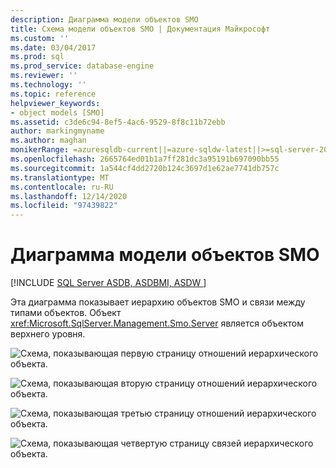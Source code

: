 ```yaml
---
description: Диаграмма модели объектов SMO
title: Схема модели объектов SMO | Документация Майкрософт
ms.custom: ''
ms.date: 03/04/2017
ms.prod: sql
ms.prod_service: database-engine
ms.reviewer: ''
ms.technology: ''
ms.topic: reference
helpviewer_keywords:
- object models [SMO]
ms.assetid: c3de6c94-8ef5-4ac6-9529-8f8c11b72ebb
author: markingmyname
ms.author: maghan
monikerRange: =azuresqldb-current||=azure-sqldw-latest||>=sql-server-2016||>=sql-server-linux-2017||=azuresqldb-mi-current
ms.openlocfilehash: 2665764ed01b1a7ff281dc3a95191b697090bb55
ms.sourcegitcommit: 1a544cf4dd2720b124c3697d1e62ae7741db757c
ms.translationtype: MT
ms.contentlocale: ru-RU
ms.lasthandoff: 12/14/2020
ms.locfileid: "97439822"
---
```

# <a name="smo-object-model-diagram"></a>Диаграмма модели объектов SMO
[!INCLUDE [SQL Server ASDB, ASDBMI, ASDW ](../../includes/applies-to-version/sql-asdb-asdbmi-asa.md)]

  Эта диаграмма показывает иерархию объектов SMO и связи между типами объектов. Объект <xref:Microsoft.SqlServer.Management.Smo.Server> является объектом верхнего уровня.  
  
 ![Схема, показывающая первую страницу отношений иерархического объекта.](../../relational-databases/server-management-objects-smo/media/object-diagram.gif "Диаграмма, показывающая иерархические связи")  
  
 ![Схема, показывающая вторую страницу отношений иерархического объекта.](../../relational-databases/server-management-objects-smo/media/object-diagram-02.gif "Объектная модель, иерархическое представление в виде дерева")  
  
 ![Схема, показывающая третью страницу отношений иерархического объекта.](../../relational-databases/server-management-objects-smo/media/object-diagram-03.gif "Объектная модель, иерархическое представление в виде дерева")  
  
 ![Схема, показывающая четвертую страницу связей иерархического объекта.](../../relational-databases/server-management-objects-smo/media/object-diagram-04.gif "Объектная модель, иерархическое представление в виде дерева")  
  
  
